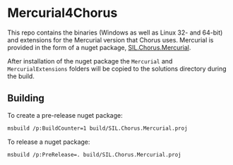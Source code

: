 # Mercurial4Chorus

This repo contains the binaries (Windows as well as Linux 32- and 64-bit) and extensions for the
Mercurial version that Chorus uses. Mercurial is provided in the form of a nuget package,
[SIL.Chorus.Mercurial](https://www.nuget.org/packages/SIL.Chorus.Mercurial).

After installation of the nuget package the `Mercurial` and `MercurialExtensions` folders will be
copied to the solutions directory during the build.

## Building

To create a pre-release nuget package:

```bash
msbuild /p:BuildCounter=1 build/SIL.Chorus.Mercurial.proj
```

To release a nuget package:

```bash
msbuild /p:PreRelease=. build/SIL.Chorus.Mercurial.proj
```

